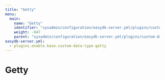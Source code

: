 ```yaml
---
title: "Getty"
menu:
  main:
    name: "Getty"
    identifier: "sysadmin/configuration/easydb-server.yml/plugins/custom-data-type/getty"
    weight: -947
    parent: "sysadmin/configuration/easydb-server.yml/plugins/custom-data-type"
easydb-server.yml:
  - plugins.enable.base.custom-data-type-getty
---
```


# Getty